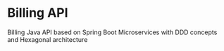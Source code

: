 # Billing API
Billing Java API based on Spring Boot Microservices with DDD concepts and Hexagonal architecture
